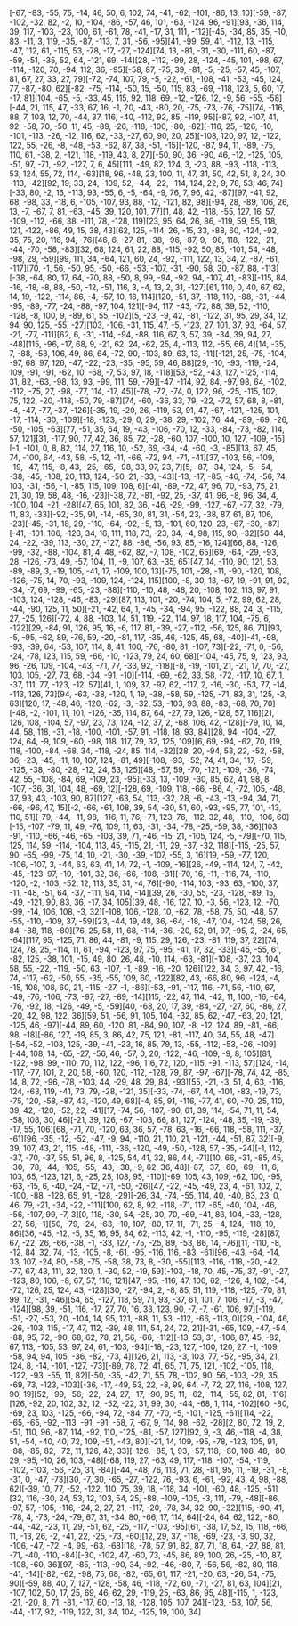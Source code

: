 [-67, -83, -55, 75, -14, 46, 50, 6, 102, 74, -41, -62, -101, -86, 13, 10][-59, -87, -102, -32, 82, -2, 10, -104, -86, -57, 46, 101, -63, -124, 96, -91][93, -36, 114, 39, 117, -103, -23, 100, 61, -61, 78, -41, -17, 31, 111, -112][-45, -34, 85, 35, -10, 83, -11, 3, 119, -35, -87, -113, 7, 31, -56, -95][41, -99, 59, 41, -112, 13, -115, -47, 112, 61, -115, 53, -78, -17, -27, -124][74, 13, -81, -31, -30, -111, 60, -87, -59, -51, -35, 52, 64, -121, 69, -14][28, -112, -99, 28, -124, -45, 101, -98, 67, -114, -120, 70, -94, 112, 36, -95][-58, 87, -75, 39, -81, -5, -25, -57, 45, -107, 81, 67, 27, 33, 27, 79][-72, -74, 107, 79, -5, -22, -61, -108, -41, -53, -45, 124, 77, -87, -80, 62][-82, -75, -114, -50, 15, -50, 115, 83, -69, -118, 123, 5, 60, 17, -17, 81][104, -65, -5, -33, 45, 115, 92, 118, 69, -12, -126, 12, -9, 56, -55, -58][-44, 21, 115, 47, -33, 67, 16, -1, 20, -43, -80, 20, -75, -73, -76, -75][74, -116, 88, 7, 103, 12, 70, -44, 37, 116, -40, -112, 92, 85, -119, 95][-87, 92, -107, 41, 92, -58, 70, -50, 11, 45, -89, -26, -118, -100, -80, -82][-116, 25, -126, -10, -101, -113, -26, -12, 116, 62, -33, -27, 60, 90, 20, 25][-108, 120, 97, 12, -122, 122, 55, -26, -8, -48, -53, -62, 87, 38, -51, -15][-120, -87, 94, 11, -89, -75, 110, 61, -38, 2, -121, 118, -119, 43, 8, 27][-50, 90, 36, -90, 46, -12, -125, 105, -51, 97, -71, -92, -127, 7, 6, 45][111, -49, 82, 124, 3, -23, 88, -93, -118, -113, 53, 124, 55, 72, 114, -63][18, 96, -48, 23, 100, 11, 47, 31, 50, 42, 51, 8, 24, 30, -113, -42][92, 19, 33, 24, -109, 52, -44, -22, -114, 124, 22, 9, 78, 53, 46, 74][-33, 80, -2, 16, -113, 93, -55, 6, -5, -64, -9, 76, 7, 96, 42, -87][97, -41, 92, 68, -98, 33, -18, 6, -105, -107, 93, 88, -12, -121, 82, 98][-94, 28, -89, 106, 26, 13, -7, -67, 7, 81, -63, -45, 39, 120, 101, 77][1, 48, 42, -118, -55, 127, 16, 57, -109, -112, -66, 38, -111, 78, -128, 119][23, 95, 64, 26, 86, -119, 59, 55, 118, 121, -122, -86, 49, 15, 38, 43][62, 125, -114, 26, -15, 33, -88, 60, -124, -92, 35, 75, 20, 116, 94, -76][46, 6, -27, 81, -38, -96, -87, 9, -98, 118, -122, -21, -44, -70, -58, -83][32, 68, 124, 61, 22, 88, -115, -92, 50, 85, -101, 54, -48, -98, 29, -59][99, 111, 34, -64, 121, 60, 24, -92, -111, 122, 13, 34, 2, -87, -61, -117][70, -1, 56, -50, 95, -50, -66, -53, -107, -31, -90, 58, 30, -87, 88, -113][-38, -64, 80, 17, 64, -70, 88, -50, 8, 99, -94, -92, 94, -107, 41, -83][-115, 84, -16, -18, -8, 88, -50, -12, -51, 116, 3, -4, 13, 2, 31, -127][61, 110, 0, 40, 67, 62, 14, 19, -122, -114, 86, -4, -57, 10, 18, 114][120, -51, 37, -118, 110, -88, -31, -44, -95, -89, -77, -24, -88, -97, 104, 121][-94, 117, -43, -72, 88, 39, 52, -110, -128, -8, 100, 9, -89, 61, 55, -102][5, -23, -9, 42, -81, -122, 31, 95, 29, 34, 12, 94, 90, 125, -55, -27][103, -106, -31, 115, 47, -5, -123, 27, 101, 37, 93, -64, 57, -21, -77, -111][62, 6, -31, -114, -94, -88, 116, 67, 3, 57, 39, -34, 39, 94, 27, -48][115, -96, -17, 68, 9, -21, 62, 24, -62, 25, 4, -113, 112, -55, 66, 4][14, -35, 7, -88, -58, 106, 49, 86, 64, -72, 90, -103, 89, 63, 13, -11][-121, 25, -75, -104, -97, 68, 97, 126, -47, -22, -23, -35, -95, 59, 46, 88][29, -10, -93, -119, -24, 109, -91, -91, -62, 10, -68, -7, 53, 97, 18, -118][53, -52, -43, 127, -125, -114, 31, 82, -63, -98, 13, 93, -99, 111, 59, -79][-47, -114, 92, 84, -97, 98, 64, -102, -112, -75, 27, -98, -77, 114, -17, 45][-78, -72, -74, 0, 122, 96, -25, -115, 102, 75, 122, -20, -118, -50, 79, -87][74, -60, -36, 33, 79, -22, -72, 57, 68, 8, -81, -4, -47, -77, -37, -126][-35, 19, -20, 26, -119, 53, 91, 47, -67, -121, -125, 101, -17, -114, -30, -109][-18, -123, -29, 0, 29, -38, 29, -102, 76, 44, -89, -69, -26, -50, -105, -63][77, -51, 35, 64, 19, -43, -106, -70, 12, -33, -84, -73, -82, 114, 57, 121][31, -117, 90, 77, 42, 36, 85, 72, -28, -60, 107, -100, 10, 127, -109, -15][-1, -101, 0, 8, 82, 114, 27, 116, 10, -52, 69, -34, -4, -60, -3, -85][13, 67, 45, 74, -100, 64, -43, 58, -5, 12, -11, -66, -72, 94, -71, -41][37, -103, 56, -109, -19, -47, 115, -8, 43, -25, -65, -98, 33, 97, 23, 7][5, -87, -34, 124, -5, -54, -38, -45, -108, 20, 113, 124, -50, 21, -33, -43][-13, -17, -85, -46, -74, -56, 74, 103, -31, -56, -1, -85, 115, 109, 108, 6][-41, -89, -72, 47, 96, 70, -93, 75, 21, 21, 30, 19, 58, 48, -16, -23][-38, 72, -81, -92, 25, -37, 41, 96, -8, 96, 34, 4, -100, 104, -21, -28][47, 65, 101, 82, 36, -46, -29, -99, -127, -67, -77, 32, -79, 11, 83, -33][-92, -35, 91, -14, -65, 30, 81, 31, -54, 23, -38, 87, 61, 87, 106, -23][-45, -31, 18, 29, -110, -64, -92, -5, 13, -101, 60, 120, 23, -67, -30, -87][-41, -101, 106, -123, 34, 16, 111, 118, 73, -23, 34, -4, 98, 115, 90, -32][50, 44, 24, -22, -39, 113, -30, 27, -127, 88, -86, -56, 93, 85, -16, 124][66, 88, -126, -99, -32, -88, -104, 81, 4, 48, -62, 82, -7, 108, -102, 65][69, -64, -29, -93, 28, -126, -73, 49, -57, 104, 11, -9, 107, 63, -35, 65][47, 14, -110, 90, 121, 53, -89, -89, 3, -19, 105, -41, 17, -109, 100, 13][-75, 101, -28, -11, -90, -120, 108, -126, -75, 14, 70, -93, -109, 124, -124, 115][100, -8, 30, 13, -67, 19, -91, 91, 92, -34, -7, 69, -99, -65, -23, -88][-110, -10, 48, -48, 20, -108, 102, 113, 97, 91, -103, 124, -128, -46, -83, -29][87, 113, 101, -20, -74, 104, 5, -72, 99, 62, 28, -44, -90, 125, 11, 50][-21, -42, 64, 1, -45, -34, -94, 95, -122, 88, 24, 3, -115, 27, -25, 126][-72, 4, 88, -103, 14, 51, 119, -22, 114, 97, 18, 117, 104, -75, 6, -122][29, -84, 91, 126, 95, 16, -6, 117, 81, -39, -27, -112, -56, 125, 86, 71][93, -5, -95, -62, 89, -76, 59, -20, -81, 117, -35, 46, -125, 45, 68, -40][-41, -98, -93, -39, 64, -53, 107, 114, 8, 41, 100, -76, -80, 81, -107, 73][-22, -71, 0, -56, -24, -78, 123, 115, 59, -66, -10, -123, 79, 24, 60, 68][-104, -45, 75, 9, 123, 93, 96, -26, 109, -104, -43, -71, 77, -33, 92, -118][-8, -19, -101, 21, -21, 17, 70, -27, 103, 105, -27, 73, 68, -34, -91, -10][-114, -69, -62, 33, 58, -72, -117, 10, 67, 1, -37, 111, 77, -123, -12, 57][41, 1, 109, 37, -97, 62, -117, 2, -16, -30, -53, 77, -14, -113, 126, 73][94, -63, -38, -120, 1, 19, -38, -58, 59, -125, -71, 83, 31, 125, -3, 63][120, 17, -48, 46, -120, -62, -3, -32, 53, -103, 93, 88, -83, -68, 70, 70][-48, -2, -101, 11, 101, -126, -35, 114, 87, 64, -27, 79, 126, -128, 57, 116][21, 126, 108, -104, 57, -97, 23, 73, 124, -12, 37, 2, -68, 106, 42, -128][-79, 10, 14, 44, 58, 118, -31, -18, -100, -101, -57, 91, -118, 18, 93, 84][28, 94, -104, -27, 124, 64, -9, 109, -60, -98, 118, 117, 79, 32, 125, 109][6, 69, -94, -62, 70, 119, 118, -100, -84, -68, 34, -118, -24, 85, 114, -32][28, 20, -94, 53, 22, -52, -58, 36, -23, -45, -11, 10, 107, 124, -81, 49][-108, -93, -52, 74, 41, 34, 117, -59, -125, -38, -80, -28, -12, 24, 53, 125][48, -57, 59, -70, -121, -109, -36, -74, 42, 55, -108, -84, 69, -109, 23, -95][-33, 13, -109, -30, 85, 62, 41, 98, 8, -107, -36, 31, 104, 48, -69, 12][-128, 69, -109, 118, -66, -86, 4, -72, 105, -48, 37, 93, 43, -103, 90, 87][127, -63, 54, 113, -32, 28, -6, -43, -13, -94, 34, 71, -66, -96, 47, 15][-2, -66, -61, 108, 39, 54, -30, 51, 60, -93, -95, 77, 101, -13, 110, 51][-79, -44, -11, 98, -116, 11, 76, -71, 123, 76, -112, 32, 48, -110, -106, 60][-15, -107, -79, 11, 49, -76, 109, 11, 63, -31, -34, -78, -25, -59, 38, -36][103, -91, -110, -66, -46, -65, -103, 39, 71, -46, -15, 21, -105, 124, -5, -79][-70, 115, 125, 114, 59, -114, -104, 113, 45, -115, 21, -11, 29, -37, -32, 118][-115, -25, 57, 90, -65, -99, -75, 14, 10, -21, -30, -39, -107, -55, 3, 16][19, -59, -77, 120, -106, -107, 3, -44, 63, 63, 41, 14, 72, -1, -109, -16][26, -49, -114, 124, 7, -42, -45, -123, 97, -10, -101, 32, 36, -66, -108, -31][-70, 16, -11, -116, 74, -110, -120, -2, -103, -52, 12, 113, 35, 31, -4, 76][-90, -114, 103, -93, 63, -100, 37, -11, -48, -51, 64, -37, -111, 94, 114, -14][39, 26, -30, 55, -23, -128, -89, 15, -49, -121, 90, 83, 36, -17, 34, 105][39, 48, -16, 127, 10, -3, 56, -123, 12, -70, -99, -14, 106, 108, -3, 32][-108, 106, -128, 10, -62, 78, -58, 75, 50, -48, 57, -55, -110, -109, 37, -59][23, -44, 19, 48, 36, -64, -18, -47, 104, -124, 58, 26, 84, -88, 118, -80][76, 25, 58, 11, 68, -114, -36, -20, 52, 91, 97, -95, 2, -24, 65, -64][117, 95, -125, 71, 86, 44, -81, -9, 115, 29, 126, -23, -81, 119, 37, 22][74, 124, 78, 25, -114, 11, 61, -94, -123, 97, 75, -95, -41, 17, 32, -33][-45, -55, 61, -82, 125, -38, 101, -15, 49, 80, 26, 48, -10, 114, -63, -81][-108, -37, 23, 104, 58, 55, -22, -119, -50, 63, -107, -1, -89, -16, -20, 126][122, 34, 3, 97, 42, -16, 74, -117, -62, -50, 55, -35, -55, 109, 60, -122][82, 43, -66, 80, 96, -124, -4, -15, 108, 108, 60, 21, -115, -27, -1, -86][-53, -91, -117, 116, -71, 56, -110, 67, -49, -76, -106, -73, -97, -27, -89, -14][115, -22, 47, 114, -42, 11, 100, -16, -64, -76, -92, 18, -126, -49, -5, -59][40, -68, 20, 17, 39, -84, -27, -27, 60, -86, 27, -20, 42, 98, 122, 36][59, 51, -56, 91, 105, 104, -32, 85, 62, -47, -63, 20, 121, -125, 46, -97][-44, 89, 60, -120, 81, -84, 90, 107, -8, -12, 124, 89, -81, -66, 98, -18][-86, 127, -19, 85, 3, 86, 42, 75, 121, -81, -117, 40, 34, 55, 48, -47][-54, -52, -103, 125, -39, -41, -23, 16, 85, 79, 13, -55, -112, -53, -26, -109][-44, 108, 14, -65, -27, -56, 46, -57, 0, 20, -122, -46, -109, -9, 8, 105][81, -122, -98, 99, -110, 70, 112, 122, -96, 116, 72, 120, -115, -91, -113, 57][124, -14, -117, -77, 101, 2, 20, 58, -60, 120, -112, -128, 79, 87, -97, -67][-78, 74, 42, -85, 14, 8, 72, -96, -78, -103, 44, -29, 48, 29, 84, -93][55, -21, -3, 51, 4, 63, -116, 124, -63, 119, -41, 73, 79, -28, -121, 35][-33, -74, -67, 44, -101, -83, -19, 73, -75, 120, -58, -87, 43, -120, 49, 68][-4, 85, 91, -116, -77, 41, 60, -70, 25, 110, 39, 42, -120, -52, 22, -41][17, -74, 56, -107, -90, 61, 39, 114, -54, 71, 11, 54, -58, 108, 30, 46][-21, 39, 126, -67, -103, 66, 81, 127, -124, -48, 35, -19, -39, -17, 55, 106][68, -71, 70, -120, 63, 36, 57, -78, 63, -16, -66, 118, -58, 111, -37, -61][96, -35, -12, -52, -47, -9, 94, -110, 21, 110, 21, -121, -44, -51, 87, 32][-9, 39, 107, 43, 21, 115, -48, -111, -36, -120, -49, -50, -128, 57, -35, -24][-1, 112, -37, -70, -37, 55, 51, 96, 8, -125, 54, 41, 32, 86, 44, -71][10, 66, -31, -85, 45, -30, -78, -44, -105, -55, -43, -38, -9, 62, 36, 48][-87, -37, -60, -69, -11, 6, 103, 65, -123, 121, 6, -25, 25, 108, 95, -110][-69, 105, 43, 109, -62, 100, -95, -63, -15, 6, -40, -24, -12, -71, -50, -26][47, -22, -45, -49, 23, 4, -61, 102, 2, -100, -88, -128, 65, 91, -128, -29][-26, 34, -74, -55, 114, 40, -40, 83, 23, 0, 46, 79, -21, -34, -22, -111][100, 62, 8, 92, -118, -71, 117, -65, -40, 104, -46, -56, -107, 99, -7, 3][0, 118, -30, 54, -25, 30, 70, -69, -41, 86, 104, -33, -128, -27, 56, -1][50, -79, -24, -63, -10, 107, -80, 17, 11, -71, 25, -4, 124, -118, 10, 86][36, -45, -12, -5, 35, 16, 95, 84, 62, -113, 42, -1, -110, -95, -119, -28][87, 67, -22, 26, -66, -38, -1, -33, 127, -75, -25, 89, -53, 86, 14, -76][11, -110, -8, -12, 84, 32, 74, -13, -105, -8, -61, -95, -116, 116, -83, -61][96, -43, -64, -14, 33, 107, -24, 80, -58, -75, -58, 38, 73, 8, -30, -55][113, -116, -118, -20, -42, -77, 67, 43, 111, 32, 120, 1, -30, 52, -19, 59][-103, -18, 70, 45, -75, 37, -91, -27, -123, 80, 106, -8, 67, 57, 116, 121][47, -95, -116, 47, 100, 62, -126, 4, 102, -54, -72, 126, 25, 124, 43, -128][30, -27, -94, 2, -8, 85, 51, 119, -118, -125, -70, 81, 99, 12, -31, -46][54, 65, -127, 118, 59, 71, 93, -37, 61, 101, 7, 106, -17, -3, -47, -124][98, 39, -51, 116, -17, 27, 70, 16, 33, 123, 90, -7, -7, -61, 106, 97][-119, -51, -27, -53, 20, -104, 14, 95, 121, -88, 11, 53, -112, -66, -113, 0][29, -104, 46, -26, -103, 115, -17, 47, 112, -39, 48, 111, 54, 24, 72, 21][-31, -65, 109, -47, -54, -88, 95, 72, -90, 68, 62, 78, 21, 56, -66, -112][-13, 53, 31, -106, 87, 45, -82, 67, 113, -105, 53, 97, 24, 61, -103, -94][-18, -23, 127, -100, 120, 27, -1, -109, -58, 94, 94, 105, -36, -82, -73, 4][126, 21, 113, -3, 103, 77, -52, -95, 34, 21, 124, 8, -14, -101, -127, -73][-89, 78, 72, 41, 65, 71, 75, 121, -102, -105, 118, -122, -93, -55, 11, 82][-50, -35, -42, 71, 55, 78, -102, 90, 56, -103, -29, 35, -69, 73, -123, -103][-36, -17, -49, 53, 22, -8, 99, 64, -7, 72, 27, 116, -108, 127, 90, 19][52, -99, -56, -22, -24, 27, -17, -90, 95, 11, -62, -114, -55, 82, 81, -116][126, -92, 20, 102, 32, 12, -52, -22, 31, 99, 30, -44, -68, 1, 114, -102][60, -80, -69, 23, 103, -125, -66, -94, 72, -84, 77, -70, -5, -101, -125, -61][114, -22, -65, -65, -92, -113, -91, -91, -58, 7, -67, 9, 114, 98, -62, -28][2, 80, 72, 19, 2, -51, 110, 96, -87, 114, -92, 110, -125, -81, -57, 127][92, 9, -3, 46, -118, -4, 38, 51, -54, -40, 40, 72, 109, -51, -43, 80][-21, 14, 109, -95, -78, -123, 105, 91, -88, -85, 82, -72, 11, 126, 42, 33][-126, -85, 1, 93, -57, 118, -80, 108, 48, -80, 29, -95, -10, 26, 103, -48][-68, 119, 27, -63, 49, 117, -118, -107, -54, -119, -102, -103, -56, -25, 31, -84][-44, -48, 76, 113, 71, 28, -81, 95, 11, -19, -31, -8, -31, 0, -47, -73][30, -7, 30, -65, -27, -122, 76, -93, 6, -61, -92, 43, 4, 98, -88, 62][-39, 10, 77, -52, -122, 110, 75, 39, 18, -118, 34, -101, -60, 48, -125, -51][32, 116, -30, 24, 53, 12, 103, 54, 25, -88, -109, -105, -3, 111, -79, -48][-86, -97, 57, -105, -116, -24, 2, 27, 21, -117, -20, -78, 34, 32, 90, -32][115, -90, 41, -78, 4, -73, -24, -79, 67, 31, -34, 80, -66, 17, 114, 64][-24, 64, 62, 122, -80, -44, -42, -23, 11, 29, -51, 62, -25, -117, -103, -95][61, -38, 17, 52, 15, 118, -66, 11, -13, 26, -2, -41, 22, -25, -73, -60][12, 29, 37, -118, -69, -23, -3, 90, 32, -106, -47, -72, -4, 99, -63, -68][18, -78, 57, 91, 82, 87, 71, 18, 64, -27, 88, 81, -71, -40, -110, -84][-30, -102, 47, -60, 73, -45, 86, 89, 100, 26, -25, -10, 87, -108, -60, 36][97, -85, -113, -90, 34, -92, -46, -80, 7, -56, 56, -82, 80, 118, -41, -14][-82, -62, -98, 75, 68, -82, -65, 61, 117, -21, -20, 63, -26, 54, -75, 90][-59, 88, 40, 7, 127, -128, -58, 46, -118, -72, 60, -71, -27, 81, 63, 104][21, -107, 102, 50, 17, 25, 69, 46, 62, 29, -119, 25, -63, 86, 95, 48][-115, 1, -123, -21, -20, 8, 71, -81, -117, 60, -13, 18, -128, 105, 107, 24][-123, -53, 107, 56, -44, -117, 92, -119, 122, 31, 34, 104, -125, 19, 100, 34]